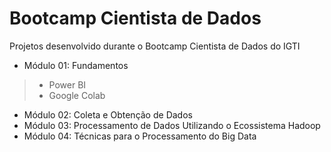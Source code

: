 # Bootcamp Cientista de Dados
Projetos desenvolvido durante o Bootcamp Cientista de Dados do IGTI

- Módulo 01: Fundamentos
> - Power BI
> - Google Colab
- Módulo 02: Coleta e Obtenção de Dados
- Módulo 03: Processamento de Dados Utilizando o Ecossistema Hadoop
- Módulo 04: Técnicas para o Processamento do Big Data
